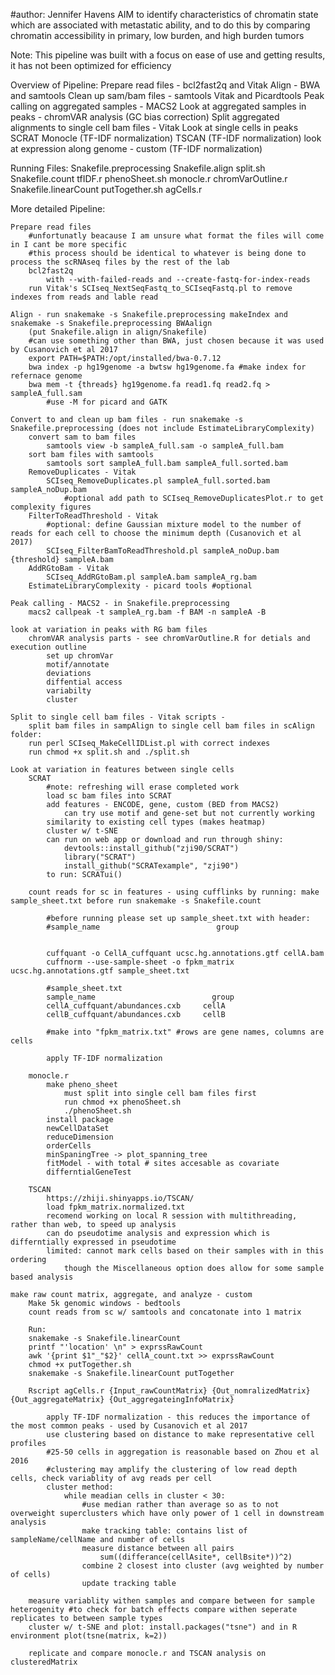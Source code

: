 
#author: Jennifer Havens
AIM
	to identify characteristics of chromatin state which are associated with metastatic ability,
	and to do this by comparing chromatin accessibility in primary, low burden, and high burden tumors

Note: This pipeline was built with a focus on ease of use and getting results, it has not been optimized for efficiency 

Overview of Pipeline:
	Prepare read files - bcl2fast2q and Vitak
	Align - BWA and samtools
	Clean up sam/bam files - samtools Vitak and Picardtools
	Peak calling on aggregated samples - MACS2
	Look at aggregated samples in peaks - chromVAR analysis (GC bias correction)
	Split aggregated alignments to single cell bam files - Vitak
	Look at single cells in peaks
		SCRAT
		Monocle (TF-IDF normalization)
		TSCAN (TF-IDF normalization)
	look at expression along genome - custom (TF-IDF normalization)

Running Files:
	Snakefile.preprocessing
	Snakefile.align
	split.sh
	Snakefile.count
	tfIDF.r
	phenoSheet.sh
	monocle.r
	chromVarOutline.r
	Snakefile.linearCount
	putTogether.sh
	agCells.r


More detailed Pipeline:

	Prepare read files 
		#unfortunatly beacause I am unsure what format the files will come in I cant be more specific
		#this process should be identical to whatever is being done to process the scRNAseq files by the rest of the lab
		bcl2fast2q 
			with --with-failed-reads and --create-fastq-for-index-reads
	 	run Vitak's SCIseq_NextSeqFastq_to_SCIseqFastq.pl to remove indexes from reads and lable read 

	Align - run snakemake -s Snakefile.preprocessing makeIndex and snakemake -s Snakefile.preprocessing BWAalign 
		(put Snakefile.align in align/Snakefile)
		#can use something other than BWA, just chosen because it was used by Cusanovich et al 2017
		export PATH=$PATH:/opt/installed/bwa-0.7.12 
		bwa index -p hg19genome -a bwtsw hg19genome.fa #make index for refernace genome
		bwa mem -t {threads} hg19genome.fa read1.fq read2.fq > sampleA_full.sam
			#use -M for picard and GATK
		
	Convert to and clean up bam files - run snakemake -s Snakefile.preprocessing (does not include EstimateLibraryComplexity)
		convert sam to bam files
			samtools view -b sampleA_full.sam -o sampleA_full.bam
		sort bam files with samtools
			samtools sort sampleA_full.bam sampleA_full.sorted.bam
		RemoveDuplicates - Vitak
			SCIseq_RemoveDuplicates.pl sampleA_full.sorted.bam sampleA_noDup.bam
				#optional add path to SCIseq_RemoveDuplicatesPlot.r to get complexity figures
		FilterToReadThreshold - Vitak
			#optional: define Gaussian mixture model to the number of reads for each cell to choose the minimum depth (Cusanovich et al 2017)
			SCIseq_FilterBamToReadThreshold.pl sampleA_noDup.bam {threshold} sampleA.bam
		AddRGtoBam - Vitak
			SCIseq_AddRGtoBam.pl sampleA.bam sampleA_rg.bam
		EstimateLibraryComplexity - picard tools #optional

	Peak calling - MACS2 - in Snakefile.preprocessing
		macs2 callpeak -t sampleA_rg.bam -f BAM -n sampleA -B
	
	look at variation in peaks with RG bam files  
		chromVAR analysis parts - see chromVarOutline.R for detials and execution outline
			set up chromVar
			motif/annotate
			deviations
			diffential access
			variabilty
			cluster

	Split to single cell bam files - Vitak scripts -  
		split bam files in sampAlign to single cell bam files in scAlign folder:
		run perl SCIseq_MakeCellIDList.pl with correct indexes
		run chmod +x split.sh and ./split.sh
			
	Look at variation in features between single cells
		SCRAT
			#note: refreshing will erase completed work		
			load sc bam files into SCRAT
			add features - ENCODE, gene, custom (BED from MACS2)
				can try use motif and gene-set but not currently working
			similarity to existing cell types (makes heatmap)
			cluster w/ t-SNE
			can run on web app or download and run through shiny:
				devtools::install_github("zji90/SCRAT")
				library("SCRAT")
				install_github("SCRATexample", "zji90")
			to run: SCRATui()

		count reads for sc in features - using cufflinks by running: make sample_sheet.txt before run snakemake -s Snakefile.count
 
 			#before running please set up sample_sheet.txt with header:
			#sample_name                          group


			cuffquant -o CellA_cuffquant ucsc.hg.annotations.gtf cellA.bam
			cuffnorm --use-sample-sheet -o fpkm_matrix ucsc.hg.annotations.gtf sample_sheet.txt

			#sample_sheet.txt
			sample_name                          group
			cellA_cuffquant/abundances.cxb     cellA
			cellB_cuffquant/abundances.cxb     cellB

			#make into "fpkm_matrix.txt" #rows are gene names, columns are cells 

			apply TF-IDF normalization

		monocle.r 
			make pheno_sheet
				must split into single cell bam files first
				run chmod +x phenoSheet.sh
				./phenoSheet.sh
			install package
			newCellDataSet
			reduceDimension
			orderCells
			minSpaningTree -> plot_spanning_tree
			fitModel - with total # sites accesable as covariate
			differntialGeneTest 

		TSCAN
			https://zhiji.shinyapps.io/TSCAN/
			load fpkm_matrix.normalized.txt 
			recomend working on local R session with multithreading, rather than web, to speed up analysis
			can do pseudotime analysis and expression which is differntially expressed in pseudotime
			limited: cannot mark cells based on their samples with in this ordering 
				though the Miscellaneous option does allow for some sample based analysis

	make raw count matrix, aggregate, and analyze - custom  
		Make 5k genomic windows - bedtools
		count reads from sc w/ samtools and concatonate into 1 matrix
		
		Run:
		snakemake -s Snakefile.linearCount 
		printf "'location' \n" > exprssRawCount
		awk '{print $1"_"$2}' cellA_count.txt >> exprssRawCount
		chmod +x putTogether.sh
		snakemake -s Snakefile.linearCount putTogether

		Rscript agCells.r {Input_rawCountMatrix} {Out_nomralizedMatrix} {Out_aggregateMatrix} {Out_aggregateingInfoMatrix}

			apply TF-IDF normalization - this reduces the importance of the most common peaks - used by Cusanovich et al 2017
			use clustering based on distance to make representative cell profiles 
			#25-50 cells in aggregation is reasonable based on Zhou et al 2016
			#clustering may amplify the clustering of low read depth cells, check variablity of avg reads per cell
			cluster method:
				while meadian cells in cluster < 30:
					#use median rather than average so as to not overweight superclusters which have only power of 1 cell in downstream analysis
					make tracking table: contains list of sampleName/cellName and number of cells  
					measure distance between all pairs
						sum((differance(cellAsite*, cellBsite*))^2)
					combine 2 closest into cluster (avg weighted by number of cells)
					update tracking table
		
		measure variablity withen samples and compare between for sample heterogenity #to check for batch effects compare withen seperate replicates to between sample types
		cluster w/ t-SNE and plot: install.packages("tsne") and in R environment plot(tsne(matrix, k=2))

		replicate and compare monocle.r and TSCAN analysis on clusteredMatrix
